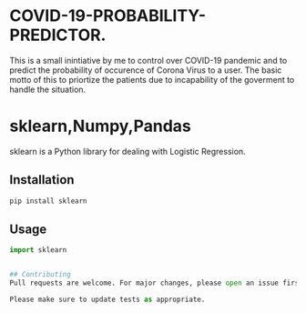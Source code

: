 # COVID-19-PROBABILITY-PREDICTOR.
This is a small inintiative by me to control over COVID-19 pandemic  and  to predict the probability of occurence of Corona Virus to a user. The basic motto of this to priortize the patients due to incapability of the goverment to handle the situation.

# sklearn,Numpy,Pandas

sklearn is a Python library for dealing with Logistic Regression.

## Installation



```bash
pip install sklearn
```

## Usage

```python
import sklearn


## Contributing
Pull requests are welcome. For major changes, please open an issue first to discuss what you would like to change.

Please make sure to update tests as appropriate.

